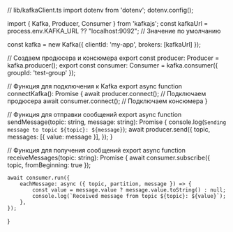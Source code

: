 // lib/kafkaClient.ts
import dotenv from 'dotenv';
dotenv.config();

import { Kafka, Producer, Consumer } from 'kafkajs';
const kafkaUrl = process.env.KAFKA_URL ?? "localhost:9092"; // Значение по умолчанию

const kafka = new Kafka({
clientId: 'my-app',
brokers: [kafkaUrl]
});

// Создаем продюсера и консюмера
export const producer: Producer = kafka.producer();
export const consumer: Consumer = kafka.consumer({ groupId: 'test-group' });

// Функция для подключения к Kafka
export async function connectKafka(): Promise<void> {
await producer.connect(); // Подключаем продюсера
await consumer.connect(); // Подключаем консюмера
}

// Функция для отправки сообщений
export async function sendMessage(topic: string, message: string): Promise<void> {
console.log(`Sending message to topic ${topic}: ${message}`);
await producer.send({
topic,
messages: [{ value: message }],
});
}

// Функция для получения сообщений
export async function receiveMessages(topic: string): Promise<void> {
await consumer.subscribe({ topic, fromBeginning: true });

    await consumer.run({
        eachMessage: async ({ topic, partition, message }) => {
            const value = message.value ? message.value.toString() : null;
            console.log(`Received message from topic ${topic}: ${value}`);
        },
    });
}
